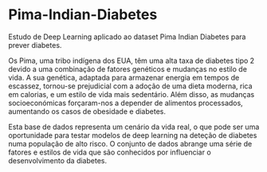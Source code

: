# Pima-Indian-Diabetes
Estudo de Deep Learning aplicado ao dataset Pima Indian Diabetes para prever diabetes.

Os Pima, uma tribo indígena dos EUA, têm uma alta taxa de diabetes tipo 2 devido a uma combinação de fatores genéticos e mudanças no estilo de vida. A sua genética, adaptada para armazenar energia em tempos de escassez, tornou-se prejudicial com a adoção de uma dieta moderna, rica em calorias, e um estilo de vida mais sedentário. Além disso, as mudanças socioeconómicas forçaram-nos a depender de alimentos processados, aumentando os casos de obesidade e diabetes.

Esta base de dados representa um cenário da vida real, o que pode ser uma oportunidade para testar modelos de deep learning na deteção de diabetes numa população de alto risco. O conjunto de dados abrange uma série de fatores e estilos de vida que são conhecidos por influenciar o desenvolvimento da diabetes.
